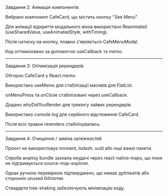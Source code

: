 Завдання 2: Анімація компонентів

Вибрано компонент CafeCard, що містить кнопку "See Menu".

Для анімації відкриття модального вікна використано Reanimated (useSharedValue, useAnimatedStyle, withTiming).

Після натиску на кнопку, плавно з'являється CafeMenuModal.

Код оптимізовано за допомогою useCallback та memo.

-------------------------------------------------------------

Завдання 3: Оптимізація ререндерів

Обгорно CafeCard у React.memo.

Використано useMemo для стабілізації масивів для FlatList.

onMenuPress та onClose стабілізовані через useCallback.

Додано whyDidYouRender для трекінгу зайвих ререндерів.

Використано console.log для серійного відстеження CafeCard.

Після всіх правок rerenders стабілізувались.

-------------------------------------------------------------

Завдання 4: Очищення / заміна залежностей

Проєкт не використовує moment, lodash, uuid або інші важкі пакети.

Спроба аналізу bundle зазнала неудачі через react-native-maps, що поки не підтримується source-map-explorer.

Однак ручною перевіркою підтверджено, що немає дублікатів або сторонніх unused бібліотек.

Стандарти tree-shaking забезпечують мінімізацію коду.